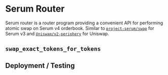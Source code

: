 # Serum Router

Serum router is a router program providing a convenient API for performing atomic swap on Serum v4 orderbook. Similar to [`project-serum/swap`](https://github.com/project-serum/swap) for Serum v3 and [`Uniswap/v2-periphery`](https://github.com/Uniswap/v2-periphery) for Uniswap.

## `swap_exact_tokens_for_tokens`

## Deployment / Testing